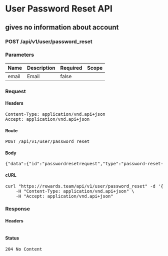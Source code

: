 # User Password Reset API

## gives no information about account

### POST /api/v1/user/password_reset

### Parameters

| Name | Description | Required | Scope |
|------|-------------|----------|-------|
| email | Email | false |  |

### Request

#### Headers

<pre>Content-Type: application/vnd.api+json
Accept: application/vnd.api+json</pre>

#### Route

<pre>POST /api/v1/user/password_reset</pre>

#### Body

<pre>{"data":{"id":"passwordresetrequest","type":"password-reset-requests","attributes":{"email":"test@test.com"}}}</pre>

#### cURL

<pre class="request">curl &quot;https://rewards.team/api/v1/user/password_reset&quot; -d &#39;{&quot;data&quot;:{&quot;id&quot;:&quot;passwordresetrequest&quot;,&quot;type&quot;:&quot;password-reset-requests&quot;,&quot;attributes&quot;:{&quot;email&quot;:&quot;test@test.com&quot;}}}&#39; -X POST \
	-H &quot;Content-Type: application/vnd.api+json&quot; \
	-H &quot;Accept: application/vnd.api+json&quot;</pre>

### Response

#### Headers

<pre></pre>

#### Status

<pre>204 No Content</pre>

